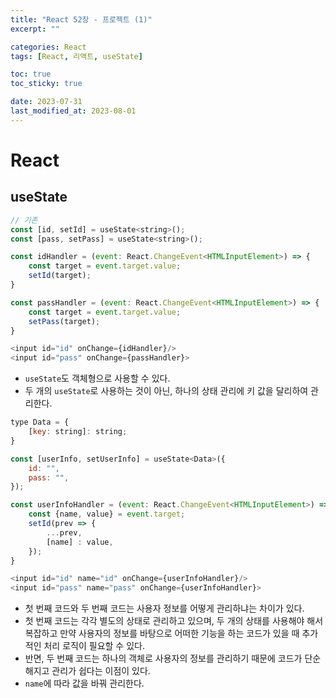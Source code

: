```yaml
---
title: "React 52장 - 프로젝트 (1)"
excerpt: ""

categories: React
tags: [React, 리액트, useState]

toc: true
toc_sticky: true

date: 2023-07-31
last_modified_at: 2023-08-01
---
```


# React

## useState

```js
// 기존
const [id, setId] = useState<string>();
const [pass, setPass] = useState<string>();

const idHandler = (event: React.ChangeEvent<HTMLInputElement>) => {
    const target = event.target.value;
    setId(target);
}

const passHandler = (event: React.ChangeEvent<HTMLInputElement>) => {
    const target = event.target.value;
    setPass(target);
}

<input id="id" onChange={idHandler}/>
<input id="pass" onChange={passHandler}>
```

- `useState`도 객체형으로 사용할 수 있다.
- 두 개의 `useState`로 사용하는 것이 아닌, 하나의 상태 관리에 키 값을 달리하여 관리한다.

```js
type Data = {
    [key: string]: string;
}

const [userInfo, setUserInfo] = useState<Data>({
    id: "",
    pass: "",
});

const userInfoHandler = (event: React.ChangeEvent<HTMLInputElement>) => {
    const {name, value} = event.target;
    setId(prev => {
        ...prev,
        [name] : value,
    });
}

<input id="id" name="id" onChange={userInfoHandler}/>
<input id="pass" name="pass" onChange={userInfoHandler}>
```

- 첫 번째 코드와 두 번째 코드는 사용자 정보를 어떻게 관리하냐는 차이가 있다.
- 첫 번째 코드는 각각 별도의 상태로 관리하고 있으며, 두 개의 상태를 사용해야 해서 복잡하고 만약 사용자의 정보를 바탕으로 어떠한 기능을 하는 코드가 있을 때 추가적인 처리 로직이 필요할 수 있다.
- 반면, 두 번째 코드는 하나의 객체로 사용자의 정보를 관리하기 때문에 코드가 단순해지고 관리가 쉽다는 이점이 있다.
- `name`에 따라 값을 바꿔 관리한다.
